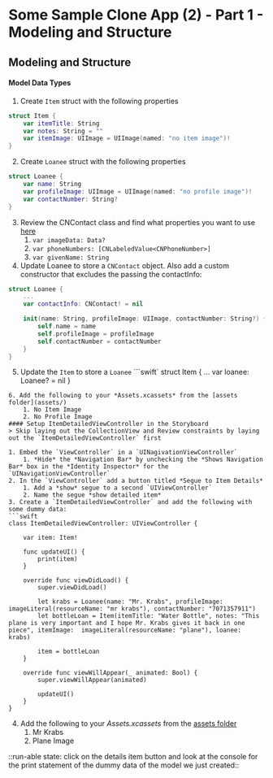 # Some Sample Clone App (2) - Part 1 - Modeling and Structure
## Modeling and Structure
#### Model Data Types
1. Create `Item` struct with the following properties
```swift
struct Item {
    var itemTitle: String
    var notes: String = ""
    var itemImage: UIImage = UIImage(named: "no item image")!
}
```
2. Create `Loanee` struct with the following properties
```swift
struct Loanee {
    var name: String
    var profileImage: UIImage = UIImage(named: "no profile image")!
    var contactNumber: String?
}
```
3. Review the CNContact class and find what properties you want to use [here](https://developer.apple.com/documentation/contacts/cncontact#1677967)
	1. `var imageData: Data?`
	2. `var phoneNumbers: [CNLabeledValue<CNPhoneNumber>]`
	3. `var givenName: String`
4. Update Loanee to store a `CNContact` object. Also add a custom constructor that excludes the passing the contactInfo:
```swift
struct Loanee {
    ...
    var contactInfo: CNContact! = nil

    init(name: String, profileImage: UIImage, contactNumber: String?) {
        self.name = name
        self.profileImage = profileImage
        self.contactNumber = contactNumber
    }
}
```
5. Update the `Item` to store a `Loanee`
```swift`
struct Item {
    ...
    var loanee: Loanee? = nil
}
```
6. Add the following to your *Assets.xcassets* from the [assets folder](assets/)
	1. No Item Image
	2. No Profile Image
#### Setup ItemDetailedViewController in the Storyboard
> Skip laying out the CollectionView and Review constraints by laying out the `ItemDetailedViewController` first

1. Embed the `ViewController` in a `UINagivationViewController`
	1. *Hide* the *Navigation Bar* by unchecking the *Shows Navigation Bar* box in the *Identity Inspector* for the `UINavigationViewController`
2. In the `ViewController` add a button titled *Segue to Item Details*
	1. Add a *show* segue to a second `UIViewController`
	2. Name the segue *show detailed item*
3. Create a `ItemDetailedViewController` and add the following with some dummy data:
```swift
class ItemDetailedViewController: UIViewController {

    var item: Item!

    func updateUI() {
        print(item)
    }

    override func viewDidLoad() {
        super.viewDidLoad()

        let krabs = Loanee(name: "Mr. Krabs", profileImage:  imageLiteral(resourceName: "mr krabs"), contactNumber: "7071357911")
        let bottleLoan = Item(itemTitle: "Water Bottle", notes: "This plane is very important and I hope Mr. Krabs gives it back in one piece", itemImage:  imageLiteral(resourceName: "plane"), loanee: krabs)

        item = bottleLoan
    }

    override func viewWillAppear(_ animated: Bool) {
        super.viewWillAppear(animated)

        updateUI()
    }
}
```
4. Add the following to your *Assets.xcassets* from the [assets folder](assets/)
	1. Mr Krabs
	2. Plane Image
  
::run-able state: click on the details item button and look at the console for the print statement of the dummy data of the model we just created::
